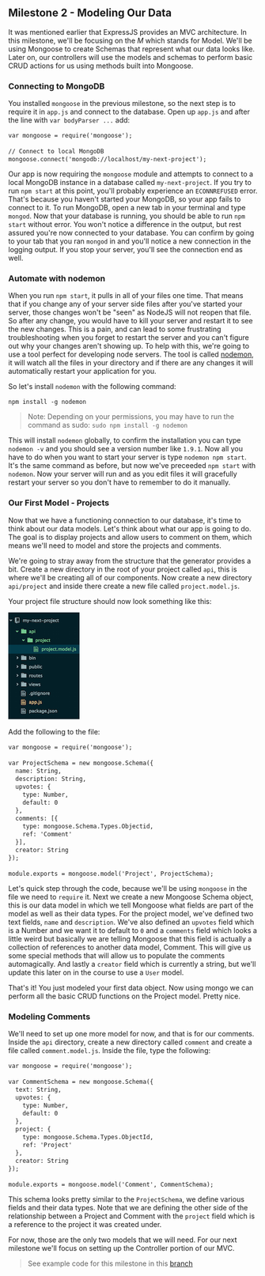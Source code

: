 ## Milestone 2 - Modeling Our Data

It was mentioned earlier that ExpressJS provides an MVC architecture.  In this milestone, we'll be focusing on the *M* which stands for Model.  We'll be using Mongoose to create Schemas that represent what our data looks like.  Later on, our controllers will use the models and schemas to perform basic CRUD actions for us using methods built into Mongoose.


### Connecting to MongoDB

You installed `mongoose` in the previous milestone, so the next step is to require it in `app.js` and connect to the database.  Open up `app.js` and after the line with `var bodyParser ...` add:

```
var mongoose = require('mongoose');

// Connect to local MongoDB
mongoose.connect('mongodb://localhost/my-next-project');
```

Our app is now requiring the `mongoose` module and attempts to connect to a local MongoDB instance in a database called `my-next-project`.  If you try to run `npm start` at this point, you'll probably experience an `ECONNREFUSED` error.  That's because you haven't started your MongoDB, so your app fails to connect to it.  To run MongoDB, open a new tab in your terminal and type `mongod`.  Now that your database is running, you should be able to run `npm start` without error.  You won't notice a difference in the output, but rest assured you're now connected to your database.  You can confirm by going to your tab that you ran `mongod` in and you'll notice a new connection in the logging output.  If you stop your server, you'll see the connection end as well.

### Automate with nodemon

When you run `npm start`, it pulls in all of your files one time.  That means that if you change any of your server side files after you've started your server, those changes won't be "seen" as NodeJS will not reopen that file.  So after any change, you would have to kill your server and restart it to see the new changes.  This is a pain, and can lead to some frustrating troubleshooting when you forget to restart the server and you can't figure out why your changes aren't showing up.  To help with this, we're going to use a tool perfect for developing node servers.  The tool is called [nodemon](https://github.com/remy/nodemon), it will watch all the files in your directory and if there are any changes it will automatically restart your application for you.  

So let's install `nodemon` with the following command:

```
npm install -g nodemon
```

> Note: Depending on your permissions, you may have to run the command as sudo: `sudo npm install -g nodemon`

This will install `nodemon` globally, to confirm the installation you can type `nodemon -v` and you should see a version number like `1.9.1`.  Now all you have to do when you want to start your server is type `nodemon npm start`.  It's the same command as before, but now we've preceeded `npm start` with `nodemon`.  Now your server will run and as you edit files it will gracefully restart your server so you don't have to remember to do it manually.

### Our First Model - Projects

Now that we have a functioning connection to our database, it's time to think about our data models.  Let's think about what our app is going to do.  The goal is to display projects and allow users to comment on them, which means we'll need to model and store the projects and comments.  

We're going to stray away from the structure that the generator provides a bit.  Create a new directory in the root of your project called `api`, this is where we'll be creating all of our components.  Now create a new directory `api/project` and inside there create a new file called `project.model.js`.  

Your project file structure should now look something like this:

![File Structure](./assets/ms-2-project-structure.png)

Add the following to the file:

```
var mongoose = require('mongoose');

var ProjectSchema = new mongoose.Schema({
  name: String,
  description: String,
  upvotes: {
    type: Number,
    default: 0
  },
  comments: [{
    type: mongoose.Schema.Types.Objectid,
    ref: 'Comment'
  }],
  creator: String
});

module.exports = mongoose.model('Project', ProjectSchema);
```

Let's quick step through the code, because we'll be using `mongoose` in the file we need to `require` it.  Next we create a new Mongoose Schema object, this is our data model in which we tell Mongoose what fields are part of the model as well as their data types.  For the project model, we've defined two text fields, `name` and `description`.  We've also defined an `upvotes` field which is a Number and we want it to default to `0` and a `comments` field which looks a little weird but basically we are telling Mongoose that this field is actually a collection of references to another data model, Comment.  This will give us some special methods that will allow us to populate the comments automagically.  And lastly a `creator` field which is currently a string, but we'll update this later on in the course to use a `User` model.

That's it!  You just modeled your first data object.  Now using mongo we can perform all the basic CRUD functions on the Project model.  Pretty nice.

### Modeling Comments

We'll need to set up one more model for now, and that is for our comments.  Inside the `api` directory, create a new directory called `comment` and create a file called `comment.model.js`.  Inside the file, type the following:

```
var mongoose = require('mongoose');

var CommentSchema = new mongoose.Schema({
  text: String,
  upvotes: {
    type: Number,
    default: 0
  },
  project: {
    type: mongoose.Schema.Types.ObjectId,
    ref: 'Project'
  },
  creator: String
});

module.exports = mongoose.model('Comment', CommentSchema);
```

This schema looks pretty similar to the `ProjectSchema`, we define various fields and their data types.  Note that we are defining the other side of the relationship between a Project and Comment with the `project` field which is a reference to the project it was created under.

For now, those are the only two models that we will need.  For our next milestone we'll focus on setting up the Controller portion of our MVC.

> See example code for this milestone in this [branch](https://github.com/TNowalk/my-next-project/tree/milestone-2)
